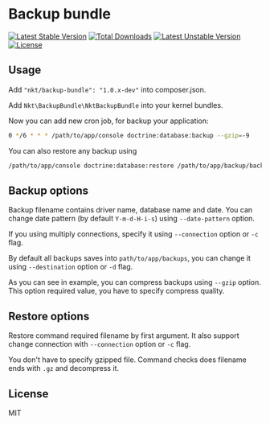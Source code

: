 Backup bundle
=============
[![Latest Stable Version](https://poser.pugx.org/nkt/backup-bundle/v/stable.svg)](https://packagist.org/packages/nkt/backup-bundle) [![Total Downloads](https://poser.pugx.org/nkt/backup-bundle/downloads.svg)](https://packagist.org/packages/nkt/backup-bundle) [![Latest Unstable Version](https://poser.pugx.org/nkt/backup-bundle/v/unstable.svg)](https://packagist.org/packages/nkt/backup-bundle) [![License](https://poser.pugx.org/nkt/backup-bundle/license.svg)](https://packagist.org/packages/nkt/backup-bundle)

Usage
-----

Add `"nkt/backup-bundle": "1.0.x-dev"` into composer.json.

Add `Nkt\BackupBundle\NktBackupBundle` into your kernel bundles.

Now you can add new cron job, for backup your application:

```bash
0 */6 * * * /path/to/app/console doctrine:database:backup --gzip=-9
```

You can also restore any backup using

```bash
/path/to/app/console doctrine:database:restore /path/to/app/backup/backupname.sql.gz
```

Backup options
--------------

Backup filename contains driver name, database name and date.
You can change date pattern (by default `Y-m-d-H-i-s`)
using `--date-pattern` option.

If you using multiply connections, specify it using `--connection` option
or `-c` flag.

By default all backups saves into `path/to/app/backups`, you can change it
using `--destination` option or `-d` flag.

As you can see in example, you can compress backups using `--gzip` option.
This option required value, you have to specify compress quality.

Restore options
---------------

Restore command required filename by first argument. It also support
change connection with `--connection` option or `-c` flag.

You don't have to specify gzipped file. Command checks does filename
ends with `.gz` and decompress it.

License
-------

MIT

